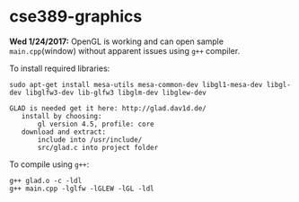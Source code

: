 # cse389-graphics
**Wed 1/24/2017:** 
  OpenGL is working and can open sample `main.cpp`(window) without apparent issues using `g++` compiler.
  
  To install required libraries:
  ```
  sudo apt-get install mesa-utils mesa-common-dev libgl1-mesa-dev libgl-dev libglfw3-dev lib-glfw3 libglm-dev libglew-dev

  GLAD is needed get it here: http://glad.dav1d.de/
     install by choosing:
         gl version 4.5, profile: core
     download and extract:
         include into /usr/include/
         src/glad.c into project folder
  ```
  
  To compile using `g++`:
  ```
  g++ glad.o -c -ldl
  g++ main.cpp -lglfw -lGLEW -lGL -ldl
  ```
